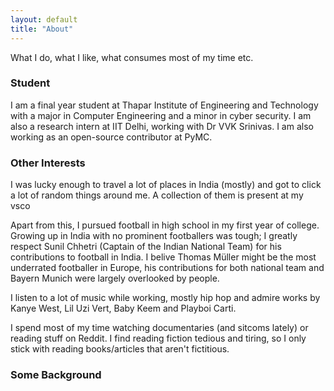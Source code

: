```yaml
---
layout: default
title: "About"
---
```

What I do, what I like, what consumes most of my time etc.

### Student
I am a final year student at Thapar Institute of Engineering and Technology with a major in Computer Engineering and a minor in cyber security. I am also a research intern at IIT Delhi, working with Dr VVK Srinivas. I am also working as an open-source contributor at PyMC.

### Other Interests
I was lucky enough to travel a lot of places in India (mostly) and got to click a lot of random things around me. A collection of them is present at my vsco

Apart from this, I pursued football in high school in my first year of college. Growing up in India with no prominent footballers was tough; I greatly respect Sunil Chhetri (Captain of the Indian National Team) for his contributions to football in India. I belive Thomas Müller might be the most underrated footballer in Europe, his contributions for both national team and Bayern Munich were largely overlooked by people. 

I listen to a lot of music while working, mostly hip hop and admire works by Kanye West, Lil Uzi Vert, Baby Keem and Playboi Carti.

I spend most of my time watching documentaries (and sitcoms lately) or reading stuff on Reddit. I find reading fiction tedious and tiring, so I only stick with reading books/articles that aren't fictitious.

### Some Background
